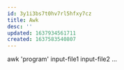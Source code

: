 ```yaml
---
id: 3y1i3bs7t0hv7rl5hfxy7cz
title: Awk
desc: ''
updated: 1637934561711
created: 1637583540807
---
```



awk 'program' input-file1 input-file2 …
